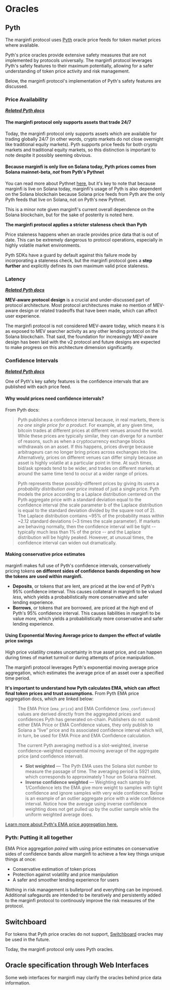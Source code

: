 # Oracles

## Pyth

The marginfi protocol uses [Pyth](https://pyth.network/) oracle price feeds for token market prices where available.

Pyth's price oracles provide extensive safety measures that are not implemented by protocols universally. The marginfi protocol leverages Pyth's safety features to their maximum potentially, allowing for a safer understanding of token price activity and risk management.

Below, the marginfi protocol's implementation of Pyth's safety features are discussed.

### Price Availability

__[_Related Pyth docs_](https://docs.pyth.network/pythnet-price-feeds/best-practices#price-availability)__

#### The marginfi protocol only supports assets that trade 24/7

Today, the marginfi protocol only supports assets which are available for trading globally 24/7 (in other words, crypto markets do not close overnight like traditional equity markets). Pyth supports price feeds for both crypto markets and traditional equity markets, so this distinction is important to note despite it possibly seeming obvious.

#### Because marginfi is only live on Solana today, Pyth prices comes from Solana mainnet-beta, _not_ from Pyth's Pythnet

You can read more about Pythnet [here](https://docs.pyth.network/design-overview/pythnet), but it's key to note that because marginfi is live on Solana today, marginfi's usage of Pyth is also dependent on the Solana blockchain because Solana price feeds from Pyth are the only Pyth feeds that live on Solana, not on Pyth's new Pythnet.

This is a minor note given marginfi's current overall dependence on the Solana blockchain, but for the sake of posterity is noted here.

**The marginfi protocol applies a stricter staleness check than Pyth**

Price staleness happens when an oracle provides price data that is out of date. This can be extremely dangerous to protocol operations, especially in highly volatile market environments.

Pyth SDKs have a guard by default against this failure mode by incorporating a staleness check, but the marginfi protocol goes a **step further** and explicitly defines its own maximum valid price staleness.

### Latency

__[_Related Pyth docs_](https://docs.pyth.network/pythnet-price-feeds/best-practices#latency)__

**MEV-aware protocol design** is a crucial and under-discussed part of protocol architecture. Most protocol architectures make no mention of MEV-aware design or related tradeoffs that have been made, which can affect user experience.

The marginfi protocol is not considered MEV-aware today, which means it is as exposed to MEV searcher activity as any other lending protocol on the Solana blockchain. That said, the foundation for increasingly MEV-aware design has been laid with the v2 protocol and future designs are expected to make progress on this architecture dimension significantly.

### Confidence Intervals

__[_Related Pyth docs_](https://docs.pyth.network/pythnet-price-feeds/best-practices#price-availability)__

One of Pyth's key safety features is the confidence intervals that are published with each price feed.

#### **Why would prices need confidence intervals?**

From Pyth docs:

> Pyth publishes a confidence interval because, in real markets, there is _no one single price for a product_. For example, at any given time, bitcoin trades at different prices at different venues around the world. While these prices are typically similar, they can diverge for a number of reasons, such as when a cryptocurrency exchange blocks withdrawals on an asset. If this happens, prices diverge because arbitrageurs can no longer bring prices across exchanges into line. Alternatively, prices on different venues can differ simply because an asset is highly volatile at a particular point in time. At such times, bid/ask spreads tend to be wider, and trades on different markets at around the same time tend to occur at a wider range of prices.
>
> Pyth represents these possibly-different prices by giving its users a _probability distribution over price_ instead of just a single price. Pyth models the price according to a Laplace distribution centered on the Pyth aggregate price with a standard deviation equal to the confidence interval (the scale parameter b of the Laplace distribution is equal to the standard deviation divided by the square root of 2). The Laplace distribution contains \~95% of the probability mass within \~2.12 standard deviations (\~3 times the scale parameter). If markets are behaving normally, then the confidence interval will be tight -- typically much less than 1% of the price -- and the Laplace distribution will be highly peaked. However, at unusual times, the confidence interval can widen out dramatically.

#### Making conservative price estimates

marginfi makes full use of Pyth's confidence intervals, conservatively pricing tokens **on different sides of confidence bands depending on how the tokens are used within marginfi.**

* **Deposits**, or tokens that are lent, are priced at the _low_ end of Pyth's 95% confidence interval. This causes collateral in marginfi to be valued _less_, which yields a probabilistically more conservative and safer lending experience.
* **Borrows**, or tokens that are borrowed, are priced at the _high_ end of Pyth's 95% confidence interval. This causes liabilities in marginfi to be value _more_, which yields a probabilistically more conservative and safer lending experience.

#### Using Exponential Moving Average price to dampen the effect of volatile price swings

High price volatility creates uncertainty in true asset price, and can happen during times of market turmoil or during attempts of price manipulation.

The marginfi protocol leverages Pyth's exponential moving average price aggregation, which estimates the average price of an asset over a specified time period.

**It's important to understand how Pyth calculates EMA, which can affect final token prices and trust assumptions.** From Pyth EMA price aggregation docs, which are linked below:

> The EMA Price (`ema_price`) and EMA Confidence (`ema_confidence`) values are derived directly from the aggregated prices and confidences Pyth has generated on-chain. Publishers do not submit either EMA Price or EMA Confidence values, they only publish to Solana a “live” price and its associated confidence interval which will, in turn, be used for EMA Price and EMA Confidence calculation.
>
> The current Pyth averaging method is a slot-weighted, inverse confidence-weighted exponential moving average of the aggregate price (and confidence interval).
>
> * **Slot weighted** — The Pyth EMA uses the Solana slot number to measure the passage of time. The averaging period is 5921 slots, which corresponds to approximately 1 hour on Solana mainnet.
> * **Inverse confidence weighted** — Weighting each sample by 1/Confidence lets the EMA give more weight to samples with tight confidence and ignore samples with very wide confidence. Below is an example of an outlier aggregate price with a wide confidence interval. Notice how the average using inverse confidence weighting does not get pulled up by the outlier sample while the uniform weighted average does.

[Learn more about Pyth's EMA price aggregation here.](https://docs.pyth.network/design-overview/ema-price-aggregation)

### Pyth: Putting it all together

EMA Price aggregation _paired_ with using price estimates on conservative sides of confidence bands allow marginfi to achieve a few key things unique things at once:

* Conservative estimation of token prices
* Protection against volatility and price manipulation
* A safer and smoother lending experience for users

Nothing in risk management is bulletproof and everything can be improved. Additional safegaurds are intended to be iteratively and persistently added to the marginfi protocol to continously improve the risk measures of the protocol.

## Switchboard

For tokens that Pyth price oracles do not support, [Switchboard](https://switchboard.xyz/) oracles may be used in the future.

Today, the marginfi protocol only uses Pyth oracles.

## Oracle specification through Web Interfaces

Some web interfaces for marginfi may clarify the oracles behind price data information.
